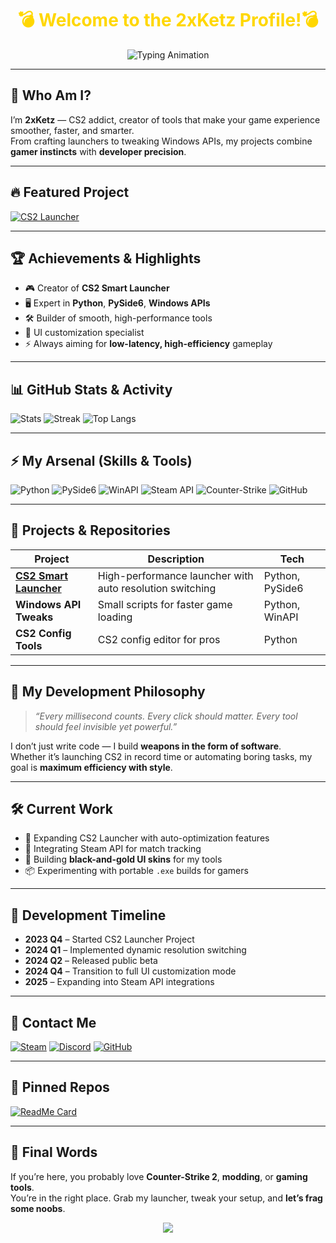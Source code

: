 <!-- HEADER -->
<h1 align="center" style="color: #FFD700; font-weight: bold;">💣 Welcome to the 2xKetz Profile!💣</h1>
<p align="center">
  <img src="https://readme-typing-svg.demolab.com?font=Orbitron&size=28&duration=4000&pause=1000&color=FFD700&center=true&vCenter=true&width=800&lines=Counter-Strike+2+Developer;CS2+Launcher+Creator;Python+%26+Windows+Tool+Developer;Competitive+Gamer;Pro+UI+Customizer" alt="Typing Animation">
</p>

---

## 🎯 Who Am I?
I’m **2xKetz** — CS2 addict, creator of tools that make your game experience smoother, faster, and smarter.  
From crafting launchers to tweaking Windows APIs, my projects combine **gamer instincts** with **developer precision**.

---

## 🔥 Featured Project
[![CS2 Launcher](https://img.shields.io/badge/CS2%20Launcher-Download-yellow?style=for-the-badge&logo=counter-strike&logoColor=black)](https://github.com/2xKetz/CS2-Launcher/releases/latest/download/CS2_Launcher.exe)

---

## 🏆 Achievements & Highlights
- 🎮 Creator of **CS2 Smart Launcher**
- 🖥 Expert in **Python**, **PySide6**, **Windows APIs**
- 🛠 Builder of smooth, high-performance tools
- 🎨 UI customization specialist
- ⚡ Always aiming for **low-latency, high-efficiency** gameplay

---

## 📊 GitHub Stats & Activity
![Stats](https://github-readme-stats.vercel.app/api?username=2xKetz&show_icons=true&theme=tokyonight&title_color=FFD700&icon_color=FFD700&text_color=FFFFFF&bg_color=0D1117)
![Streak](https://github-readme-streak-stats.herokuapp.com/?user=2xKetz&theme=tokyonight&fire=FFD700&ring=FFD700&currStreakLabel=FFD700)
![Top Langs](https://github-readme-stats.vercel.app/api/top-langs/?username=2xKetz&layout=compact&theme=tokyonight&title_color=FFD700&text_color=FFFFFF&bg_color=0D1117)

---

## ⚡ My Arsenal (Skills & Tools)
![Python](https://img.shields.io/badge/Python-FFD43B?style=for-the-badge&logo=python&logoColor=306998)
![PySide6](https://img.shields.io/badge/PySide6-41CD52?style=for-the-badge&logo=qt&logoColor=white)
![WinAPI](https://img.shields.io/badge/WinAPI-0078D6?style=for-the-badge&logo=windows&logoColor=white)
![Steam API](https://img.shields.io/badge/Steam%20API-000000?style=for-the-badge&logo=steam&logoColor=white)
![Counter-Strike](https://img.shields.io/badge/Counter--Strike-FFD700?style=for-the-badge&logo=counter-strike&logoColor=black)
![GitHub](https://img.shields.io/badge/GitHub-181717?style=for-the-badge&logo=github&logoColor=white)

---

## 📂 Projects & Repositories
| Project | Description | Tech |
|---------|-------------|------|
| **[CS2 Smart Launcher](https://github.com/2xKetz/CS2-Launcher)** | High-performance launcher with auto resolution switching | Python, PySide6 |
| **Windows API Tweaks** | Small scripts for faster game loading | Python, WinAPI |
| **CS2 Config Tools** | CS2 config editor for pros | Python |

---

## 🎯 My Development Philosophy
> *“Every millisecond counts. Every click should matter. Every tool should feel invisible yet powerful.”*

I don’t just write code — I build **weapons in the form of software**.  
Whether it’s launching CS2 in record time or automating boring tasks, my goal is **maximum efficiency with style**.

---

## 🛠 Current Work
- 🚀 Expanding CS2 Launcher with auto-optimization features
- 🎯 Integrating Steam API for match tracking
- 🖤 Building **black-and-gold UI skins** for my tools
- 📦 Experimenting with portable `.exe` builds for gamers

---

## 📅 Development Timeline
- **2023 Q4** – Started CS2 Launcher Project
- **2024 Q1** – Implemented dynamic resolution switching
- **2024 Q2** – Released public beta
- **2024 Q4** – Transition to full UI customization mode
- **2025** – Expanding into Steam API integrations

---

## 💬 Contact Me
[![Steam](https://img.shields.io/badge/Steam-2xKetz-000000?style=for-the-badge&logo=steam&logoColor=white)](https://steamcommunity.com/id/YOURSTEAMID)
[![Discord](https://img.shields.io/badge/Discord-2xKetz-5865F2?style=for-the-badge&logo=discord&logoColor=white)](https://discord.gg/YOURDISCORD)
[![GitHub](https://img.shields.io/badge/GitHub-2xKetz-181717?style=for-the-badge&logo=github&logoColor=white)](https://github.com/2xKetz)

---

## 📌 Pinned Repos
[![ReadMe Card](https://github-readme-stats.vercel.app/api/pin/?username=2xKetz&repo=CS2-Launcher&theme=tokyonight&title_color=FFD700&icon_color=FFD700&bg_color=0D1117)](https://github.com/2xKetz/CS2-Launcher)

---

## 🚀 Final Words
If you’re here, you probably love **Counter-Strike 2**, **modding**, or **gaming tools**.  
You’re in the right place. Grab my launcher, tweak your setup, and **let’s frag some noobs**.

<p align="center">
  <a href="https://github.com/2xKetz/CS2-Launcher/releases/latest/download/CS2_Launcher.exe">
    <img src="https://img.shields.io/badge/Download-CS2%20Launcher-FFD700?style=for-the-badge&logo=counter-strike&logoColor=black">
  </a>
</p>
